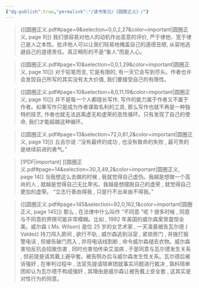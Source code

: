```yaml
---
{"dg-publish":true,"permalink":"/读书笔记/《圆圈正义》/"}
---
```


> ([[圆圈正义.pdf#page=9&selection=0,0,2,27&color=important\|圆圈正义, page 9]])
> 我们很容易对他人的动机作出恶意的评价, 严于律他、宽于律己是人之本性。批评他人可以让我们轻易地掩盖自己的道德丑陋, 从容地逃避自己的道德责任。真正畸形的不是“象人”而是人心。

> ([[圆圈正义.pdf#page=10&selection=0,0,1,29&color=important\|圆圈正义, page 10]])
> 对于铅笔而言, 它是有限的, 有一天它会写到尽头。作者也许会发现自己所写的其实没有太大价值, 我们要接受自己的有限性。

> ([[圆圈正义.pdf#page=10&selection=8,0,11,19&color=important\|圆圈正义, page 10]])
> 并不是每一个人都擅长写作, 写作的能力属于作者又不属于作者。如果写作只是成为作者谋取名利的工具, 那么写作也就不再是一种独特的技艺, 作者也就无法逃离虚无和虚荣的恶性循环。只有发现了自己的使命, 我们才能超越这种循环。


> ([[圆圈正义.pdf#page=13&selection=72,0,81,2&color=important\|圆圈正义, page 13]])
> 丘吉尔说 :“没有最终的成功 , 也没有致命的失败 , 最可贵的是继续前进的勇气。”

> [!PDF|important] [[圆圈正义.pdf#page=14&selection=30,3,49,2&color=important\|圆圈正义, page 14]]
> 当我想这么去做的时候 , 我就觉得自己虚伪。我越是想做一个高尚的人 , 就越是觉得自己无比卑劣。我越是想摆脱自己的虚荣 , 就觉得自己更加的虚荣。 “立志行善由得我 , 只是行不出来由不得我。”

> ([[圆圈正义.pdf#page=145&selection=92,0,162,1&color=important\|圆圈正义, page 145]])
> 那么 , 在法律中什么叫作 “不同意 ”呢 ? 很多时候 , 同意与不同意的界限可能非常模糊。比如 , 1992 年美国的威尔森案曾震惊全美。威尔森 ( Ms. Wilson) 是位 25 岁的女艺术家 , 一天凌晨被告瓦尔德 ( Valdez) 持刀闯入房间 , 欲行不轨 , 威尔森逃到浴室 , 紧锁房门 , 并拨打报警电话 , 但被告破门而入 , 并将电话线割断 , 命令威尔森褪去衣物。威尔森害怕反抗会招致伤害 , 同时也害怕传染艾滋病 , 于是同意与瓦尔德发生关系 , 但前提是请其戴上避孕套。被告照办后与威尔森发生性关系。瓦尔德后被诉强奸 , 在审判过程中 , 法官先提请陪审团就事实问题进行裁决 , 孰料陪审团却认为瓦尔德不构成强奸 , 其理由是威尔森让被告戴上安全套 , 这其实是对性行为的同意。
